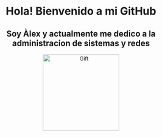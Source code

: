 <div id="header" align="center">
    <h1>Hola! Bienvenido a mi GitHub</h1>
    <h2>Soy Àlex y actualmente me dedico a la administracion de sistemas y redes</h2>
    <img src="https://i.giphy.com/media/v1.Y2lkPTc5MGI3NjExZXduN25sMGN4bW5yamk2ZjJ6c2pzejdhaDhvY2Z3aWx3ZTRyemJpYiZlcD12MV9pbnRlcm5hbF9naWZfYnlfaWQmY3Q9Zw/3ohhwLF7pFnQSvalu8/giphy.gif" alt="Gift" width="200">
</div>

<!--
**alopez-180/alopez-180** is a ✨ _special_ ✨ repository because its `README.md` (this file) appears on your GitHub profile.

Here are some ideas to get you started:

- 🔭 I’m currently working on ...
- 🌱 I’m currently learning ...
- 👯 I’m looking to collaborate on ...
- 🤔 I’m looking for help with ...
- 💬 Ask me about ...
- 📫 How to reach me: ...
- 😄 Pronouns: ...
- ⚡ Fun fact: ...
-->
